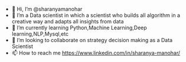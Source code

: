 - 👋 Hi, I’m @sharanyamanohar
- 👀 I’m a Data scientist in which a scientist who builds all algorithm in a creative way and adapts all insights from data
- 🌱 I’m currently learning Python,Machine Learning,Deep learning,NLP,Mysql,etc
- 💞️ I’m looking to collaborate on strategy decision making as a Data Scientist
- 📫 How to reach me https://www.linkedin.com/in/sharanya-manohar/

<!---
sharanyamanohar/sharanyamanohar is a ✨ special ✨ repository because its `README.md` (this file) appears on your GitHub profile.
You can click the Preview link to take a look at your changes.
--->
